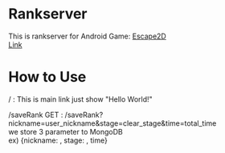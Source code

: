 # Rankserver

This is rankserver for Android Game: [Escape2D](https://play.google.com/store/apps/details?id=com.company.escape2d)
<br>
[Link](http://13.125.237.91:4000)

# How to Use

/ : This is main link just show "Hello World!"<br>

/saveRank GET : 
	/saveRank?nickname=user_nickname&stage=clear_stage&time=total_time<br>
	we store 3 parameter to MongoDB<br>
	ex) {nickname: , stage: , time}<br>


